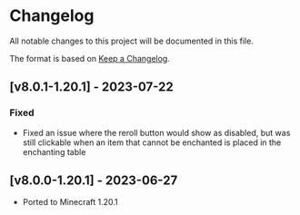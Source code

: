 # Changelog
All notable changes to this project will be documented in this file.

The format is based on [Keep a Changelog].

## [v8.0.1-1.20.1] - 2023-07-22
### Fixed
- Fixed an issue where the reroll button would show as disabled, but was still clickable when an item that cannot be enchanted is placed in the enchanting table

## [v8.0.0-1.20.1] - 2023-06-27
- Ported to Minecraft 1.20.1

[Keep a Changelog]: https://keepachangelog.com/en/1.0.0/
